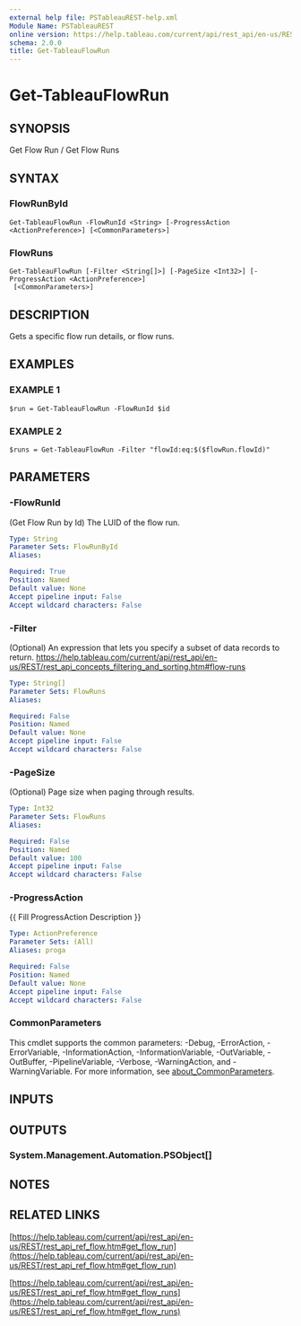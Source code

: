 ```yaml
---
external help file: PSTableauREST-help.xml
Module Name: PSTableauREST
online version: https://help.tableau.com/current/api/rest_api/en-us/REST/rest_api_ref_flow.htm#get_flow_run
schema: 2.0.0
title: Get-TableauFlowRun
---
```


# Get-TableauFlowRun

## SYNOPSIS
Get Flow Run / Get Flow Runs

## SYNTAX

### FlowRunById
```
Get-TableauFlowRun -FlowRunId <String> [-ProgressAction <ActionPreference>] [<CommonParameters>]
```

### FlowRuns
```
Get-TableauFlowRun [-Filter <String[]>] [-PageSize <Int32>] [-ProgressAction <ActionPreference>]
 [<CommonParameters>]
```

## DESCRIPTION
Gets a specific flow run details, or flow runs.

## EXAMPLES

### EXAMPLE 1
```
$run = Get-TableauFlowRun -FlowRunId $id
```

### EXAMPLE 2
```
$runs = Get-TableauFlowRun -Filter "flowId:eq:$($flowRun.flowId)"
```

## PARAMETERS

### -FlowRunId
(Get Flow Run by Id) The LUID of the flow run.

```yaml
Type: String
Parameter Sets: FlowRunById
Aliases:

Required: True
Position: Named
Default value: None
Accept pipeline input: False
Accept wildcard characters: False
```

### -Filter
(Optional)
An expression that lets you specify a subset of data records to return.
https://help.tableau.com/current/api/rest_api/en-us/REST/rest_api_concepts_filtering_and_sorting.htm#flow-runs

```yaml
Type: String[]
Parameter Sets: FlowRuns
Aliases:

Required: False
Position: Named
Default value: None
Accept pipeline input: False
Accept wildcard characters: False
```

### -PageSize
(Optional) Page size when paging through results.

```yaml
Type: Int32
Parameter Sets: FlowRuns
Aliases:

Required: False
Position: Named
Default value: 100
Accept pipeline input: False
Accept wildcard characters: False
```

### -ProgressAction
{{ Fill ProgressAction Description }}

```yaml
Type: ActionPreference
Parameter Sets: (All)
Aliases: proga

Required: False
Position: Named
Default value: None
Accept pipeline input: False
Accept wildcard characters: False
```

### CommonParameters
This cmdlet supports the common parameters: -Debug, -ErrorAction, -ErrorVariable, -InformationAction, -InformationVariable, -OutVariable, -OutBuffer, -PipelineVariable, -Verbose, -WarningAction, and -WarningVariable. For more information, see [about_CommonParameters](http://go.microsoft.com/fwlink/?LinkID=113216).

## INPUTS

## OUTPUTS

### System.Management.Automation.PSObject[]
## NOTES

## RELATED LINKS

[https://help.tableau.com/current/api/rest_api/en-us/REST/rest_api_ref_flow.htm#get_flow_run](https://help.tableau.com/current/api/rest_api/en-us/REST/rest_api_ref_flow.htm#get_flow_run)

[https://help.tableau.com/current/api/rest_api/en-us/REST/rest_api_ref_flow.htm#get_flow_runs](https://help.tableau.com/current/api/rest_api/en-us/REST/rest_api_ref_flow.htm#get_flow_runs)

